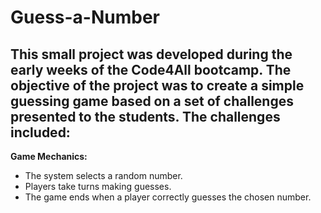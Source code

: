 # Guess-a-Number

## This small project was developed during the early weeks of the Code4All bootcamp. The objective of the project was to create a simple guessing game based on a set of challenges presented to the students. The challenges included:

**Game Mechanics:**

+ The system selects a random number.
+ Players take turns making guesses.
+ The game ends when a player correctly guesses the chosen number.
